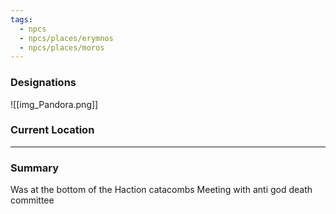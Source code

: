 ```yaml
---
tags:
  - npcs
  - npcs/places/erymnos
  - npcs/places/moros
---
```

### Designations
![[img_Pandora.png]]

### Current Location


___
### Summary
Was at the bottom of the Haction catacombs
Meeting with anti god death committee 